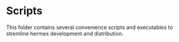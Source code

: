 # Scripts

This folder contains several convenience scripts and executables to stremline hermes development and distribution.
